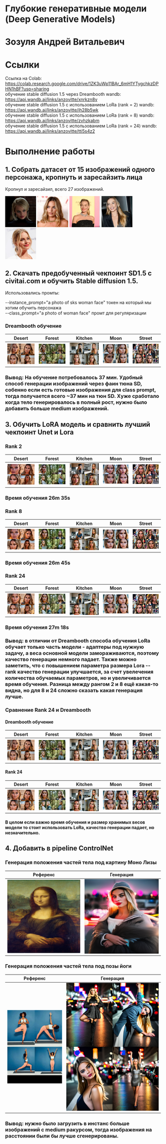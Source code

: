 # Глубокие генеративные модели (Deep Generative Models)  
# Зозуля Андрей Витальевич  

# Ссылки   
Ссылка на Colab: https://colab.research.google.com/drive/1ZK3uWp11BAr_6mH1YTygchkzDPHN1hBF?usp=sharing  
обучение stable diffusion 1.5 через Dreambooth wandb: https://api.wandb.ai/links/anzovitte/xnrkzn8v  
обучение stable diffusion 1.5 с использованием LoRa (rank = 2) wandb: https://api.wandb.ai/links/anzovitte/ih28b5wk  
обучение stable diffusion 1.5 с использованием LoRa (rank = 8) wandb: https://api.wandb.ai/links/anzovitte/zvhzkabm  
обучение stable diffusion 1.5 с использованием LoRa (rank = 24) wandb: https://api.wandb.ai/links/anzovitte/tti5s4z2  
# Выполнение работы
## 1. Собрать датасет от 15 изображений одного персонажа, кропнуть и заресайзить лица  
Кропнул и заресайзил, всего 27 изображений.

<p float="left">  
  <img src="https://github.com/Anzovi/GAN_Course/blob/homework_4/instance%20images/3_c66971e5.jpg" width="100" />
  <img src="https://github.com/Anzovi/GAN_Course/blob/homework_4/instance%20images/GettyImages.jpg" width="100" /> 
  <img src="https://github.com/Anzovi/GAN_Course/blob/homework_4/instance%20images/Margot-Robbi.jpg" width="100" />
  <img src="https://github.com/Anzovi/GAN_Course/blob/homework_4/instance%20images/Margot-Robbie.jpg" width="100" />
  <img src="https://github.com/Anzovi/GAN_Course/blob/homework_4/instance%20images/sd-aspect-1482916032-margotrobbiewhite.jpg" width="100" />
</p>  

## 2. Скачать предобученный чекпоинт SD1.5 с civitai.com и обучить Stable diffusion 1.5.  
Использовались промты:

--instance_prompt="a photo of sks woman face" токен на который мы хотим обучить персонажа  
--class_prompt="a photo of woman face" промт для регуляризации  

### Dreambooth обучение  

Desert   |  Forest  |  Kitchen |  Moon |  Street
:-------------------------:|:-------------------------:|:-------------------------:|:-------------------------:|:-------------------------:
![](https://github.com/Anzovi/GAN_Course/blob/homework_4/Dreambooth%20generated/desert-min.jpg)  |  ![](https://github.com/Anzovi/GAN_Course/blob/homework_4/Dreambooth%20generated/forest-min.jpg)  |  ![](https://github.com/Anzovi/GAN_Course/blob/homework_4/Dreambooth%20generated/kitchen-min.jpg) |  ![](https://github.com/Anzovi/GAN_Course/blob/homework_4/Dreambooth%20generated/moon-min.jpg) |  ![](https://github.com/Anzovi/GAN_Course/blob/homework_4/Dreambooth%20generated/street-min.jpg)

### Вывод: На обучение потребовалось 37 мин. Удобный способ генерации изображений через фаин тюна SD, собенно если есть готовые изображения для class prompt, тогда получается всего ~37 мин на тюн SD. Хуже сработало когда тело генерировалось в полный рост, нужно было добавить больше medium изображений.  

## 3. Обучить LoRA модель и сравнить лучший чекпоинт Unet и Lora  
### Rank 2  

Desert   |  Forest  |  Kitchen |  Moon |  Street
:-------------------------:|:-------------------------:|:-------------------------:|:-------------------------:|:-------------------------:
![](https://github.com/Anzovi/GAN_Course/blob/homework_4/LoRa%20rank%202%20generated/desert-min.jpg)  |  ![](https://github.com/Anzovi/GAN_Course/blob/homework_4/LoRa%20rank%202%20generated/forest-min.jpg)  |  ![](https://github.com/Anzovi/GAN_Course/blob/homework_4/LoRa%20rank%202%20generated/kitchen-min.jpg) |  ![](https://github.com/Anzovi/GAN_Course/blob/homework_4/LoRa%20rank%202%20generated/moon-min.jpg) |  ![](https://github.com/Anzovi/GAN_Course/blob/homework_4/LoRa%20rank%202%20generated/street-min.jpg)
### Время обучения 26m 35s  

### Rank 8  

Desert   |  Forest  |  Kitchen |  Moon |  Street
:-------------------------:|:-------------------------:|:-------------------------:|:-------------------------:|:-------------------------:
![](https://github.com/Anzovi/GAN_Course/blob/homework_4/LoRa%20rank%208%20generated/desert-min.jpg)  |  ![](https://github.com/Anzovi/GAN_Course/blob/homework_4/LoRa%20rank%208%20generated/forest-min.jpg)  |  ![](https://github.com/Anzovi/GAN_Course/blob/homework_4/LoRa%20rank%208%20generated/kitchen-min.jpg) |  ![](https://github.com/Anzovi/GAN_Course/blob/homework_4/LoRa%20rank%208%20generated/moon-min.jpg) |  ![](https://github.com/Anzovi/GAN_Course/blob/homework_4/LoRa%20rank%208%20generated/street-min.jpg)  
### Время обучения 26m 45s

### Rank 24  

Desert   |  Forest  |  Kitchen |  Moon |  Street
:-------------------------:|:-------------------------:|:-------------------------:|:-------------------------:|:-------------------------:
![](https://github.com/Anzovi/GAN_Course/blob/homework_4/LoRa%20rank%2024%20generated/desert-min.jpg)  |  ![](https://github.com/Anzovi/GAN_Course/blob/homework_4/LoRa%20rank%2024%20generated/forest-min.jpg)  |  ![](https://github.com/Anzovi/GAN_Course/blob/homework_4/LoRa%20rank%2024%20generated/kitchen-min.jpg) |  ![](https://github.com/Anzovi/GAN_Course/blob/homework_4/LoRa%20rank%2024%20generated/moon-min.jpg) |  ![](https://github.com/Anzovi/GAN_Course/blob/homework_4/LoRa%20rank%2024%20generated/street-min.jpg)  
### Время обучения 27m 18s

### Вывод: в отличии от Dreambooth способа обучения LoRa обучает только часть модели - адаптеры под нужную задачу, а веса основной модели замораживаются, поэтому качество генерации немного падает. Также можно заметить, что с повышением параметра размера Lora --rank качество генерации улучшается, за счет увелечения количества обучаемых параметров, но и увеличивается время обучения. Разница между рангом 2 и 8 ещё какая-то видна, но для 8 и 24 сложно сказать какая генерация лучше. 

### Сравнение Rank 24 и Dreambooth  

#### Dreambooth обучение  

Desert   |  Forest  |  Kitchen |  Moon |  Street
:-------------------------:|:-------------------------:|:-------------------------:|:-------------------------:|:-------------------------:
![](https://github.com/Anzovi/GAN_Course/blob/homework_4/Dreambooth%20generated/desert-min.jpg)  |  ![](https://github.com/Anzovi/GAN_Course/blob/homework_4/Dreambooth%20generated/forest-min.jpg)  |  ![](https://github.com/Anzovi/GAN_Course/blob/homework_4/Dreambooth%20generated/kitchen-min.jpg) |  ![](https://github.com/Anzovi/GAN_Course/blob/homework_4/Dreambooth%20generated/moon-min.jpg) |  ![](https://github.com/Anzovi/GAN_Course/blob/homework_4/Dreambooth%20generated/street-min.jpg)

#### Rank 24  

Desert   |  Forest  |  Kitchen |  Moon |  Street
:-------------------------:|:-------------------------:|:-------------------------:|:-------------------------:|:-------------------------:
![](https://github.com/Anzovi/GAN_Course/blob/homework_4/LoRa%20rank%2024%20generated/desert-min.jpg)  |  ![](https://github.com/Anzovi/GAN_Course/blob/homework_4/LoRa%20rank%2024%20generated/forest-min.jpg)  |  ![](https://github.com/Anzovi/GAN_Course/blob/homework_4/LoRa%20rank%2024%20generated/kitchen-min.jpg) |  ![](https://github.com/Anzovi/GAN_Course/blob/homework_4/LoRa%20rank%2024%20generated/moon-min.jpg) |  ![](https://github.com/Anzovi/GAN_Course/blob/homework_4/LoRa%20rank%2024%20generated/street-min.jpg) 

#### В целом если важно время обучения и размер хранимых весов модели то стоит использовать LoRa, качество генерации падает, но незначительно.

## 4. Добавить в pipeline ControlNet  

### Генерация положения частей тела под картину Моно Лизы  

Референс   |  Генерация  |
:-------------------------:|:-------------------------:
![](https://github.com/Anzovi/GAN_Course/blob/homework_4/ControlNet/Mona_ref.png)  |  ![](https://github.com/Anzovi/GAN_Course/blob/homework_4/ControlNet/Mona.png) 

### Генерация положения частей тела под позы йоги  

Референс   |  Генерация  |
:-------------------------:|:-------------------------:
![](https://github.com/Anzovi/GAN_Course/blob/homework_4/ControlNet/Yoga_ref.png)  |  ![](https://github.com/Anzovi/GAN_Course/blob/homework_4/ControlNet/Yoga.png) 

### Вывод: нужно было загрузить в инстанс больше изображений с medium ракурсом, тогда изображения на расстоянии были бы лучше сгенерированы.
